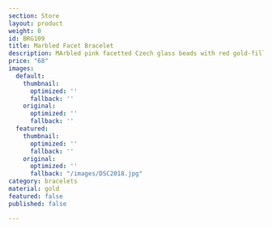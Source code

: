 ```yaml
---
section: Store
layout: product
weight: 0
id: BRG109
title: Marbled Facet Bracelet
description: MArbled pink facetted Czech glass beads with red gold-filled spacer beads
price: "68"
images:
  default:
    thumbnail:
      optimized: ''
      fallback: ''
    original:
      optimized: ''
      fallback: ''
  featured:
    thumbnail:
      optimized: ''
      fallback: ''
    original:
      optimized: ''
      fallback: "/images/DSC2018.jpg"
category: bracelets
material: gold
featured: false
published: false

---
```

